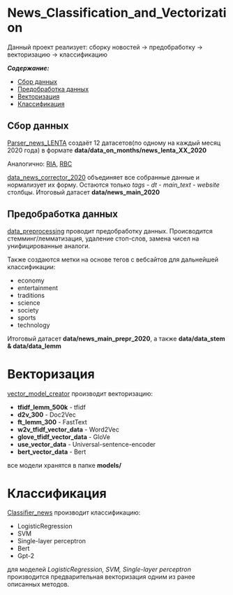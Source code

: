 # News_Classification_and_Vectorization

Данный проект реализует: сборку новостей -> предобработку -> векторизацию -> классификацию

***Содержание:***
- [Сбор данных](#Data-collection)
- [Предобработка данных](#Data-preprocessing)
- [Векторизация](#Vectorization)
- [Классификация](#Classification)



## Сбор данных <a name="Data-collection"></a>

[Parser_news_LENTA](https://github.com/andreytsimbalov/Diplom/blob/main/Parser_news_LENTA.ipynb) 
создаёт 12 датасетов(по одному на каждый месяц 2020 года) в формате **data/data_on_months/news_lenta_XX_2020**

Аналогично: 
[RIA](https://github.com/andreytsimbalov/Diplom/blob/main/Parser_news_RIA.ipynb),
[RBC](https://github.com/andreytsimbalov/Diplom/blob/main/Parser_news_RBC.ipynb)

[data_news_corrector_2020](https://github.com/andreytsimbalov/Diplom/blob/main/data_news_corrector_2020.ipynb)
объединяет все собранные данные и нормализует их форму. 
Остаются только *tags	- dt - main_text - website* столбцы.
Итоговый датасет **data/news_main_2020**



## Предобработка данных <a name="Data-preprocessing"></a>

[data_preprocessing](https://github.com/andreytsimbalov/Diplom/blob/main/data_preprocessing.ipynb)
проводит предобработку данных.
Происводится стемминг/лемматизация, удаление стоп-слов, замена чисел на унифицированные аналоги.

Также создаются метки на основе тегов с вебсайтов для дальнейшей классификации:
 - economy
 - entertainment
 - traditions
 - science
 - society
 - sports
 - technology

Итоговый датасет **data/news_main_prepr_2020**, а также **data/data_stem & data/data_lemm**




# Векторизация <a name="Vectorization"></a>

[vector_model_creator](https://github.com/andreytsimbalov/Diplom/blob/main/vector_model_creator.ipynb)
производит векторизацию:
 - **tfidf_lemm_500k** - tfidf
 - **d2v_300** - Doc2Vec
 - **ft_lemm_300** - FastText
 - **w2v_tfidf_vector_data** - Word2Vec
 - **glove_tfidf_vector_data** - GloVe
 - **use_vector_data** - Universal-sentence-encoder
 - **bert_vector_data** - Bert

все модели хранятся в папке **models/**



# Классификация <a name="Classification"></a>
[Classifier_news](https://github.com/andreytsimbalov/Diplom/blob/main/Classifier_news.ipynb)
производит классификацию:
 - LogisticRegression
 - SVM
 - Single-layer perceptron
 - Bert
 - Gpt-2

для моделей *LogisticRegression, SVM, Single-layer perceptron* производится предварительная векторизация одним из ранее описанных методов.

